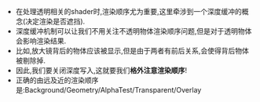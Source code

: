 - 在处理透明相关的shader时,渲染顺序尤为重要,这里牵涉到一个深度缓冲的概念(决定渲染是否遮挡).
- 深度缓冲机制可以让我们不用关注不透明物体渲染顺序问题,但是对于透明物体会影响渲染结果.
- 比如,放大镜背后的物体应该被显示,但是由于两者有前后关系,会使得背后物体被剔除掉.
- 因此,我们要关闭深度写入,这就要我们**格外注意渲染顺序**!
- 正确的由远及近的渲染顺序是:Background/Geometry/AlphaTest/Transparent/Overlay